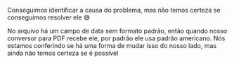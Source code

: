 Conseguimos identificar a causa do problema, mas não temos certeza se conseguimos resolver ele 😅

  

No arquivo há um campo de data sem formato padrão, então quando nosso conversor para PDF recebe ele, por padrão ele usa padrão americano. Nós estamos conferindo se há uma forma de mudar isso do nosso lado, mas ainda não temos certeza se é possível